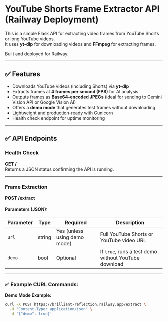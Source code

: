 # YouTube Shorts Frame Extractor API (Railway Deployment)

This is a simple Flask API for extracting video frames from YouTube Shorts or long YouTube videos.  
It uses **yt-dlp** for downloading videos and **FFmpeg** for extracting frames.

Built and deployed for Railway.

---

## ✅ Features

- Downloads YouTube videos (including Shorts) via **yt-dlp**
- Extracts frames at **4 frames per second (FPS)** for AI analysis
- Outputs frames as **Base64-encoded JPEGs** (ideal for sending to Gemini Vision API or Google Vision AI)
- Offers a **demo mode** that generates test frames without downloading
- Lightweight and production-ready with Gunicorn
- Health check endpoint for uptime monitoring

---

## ✅ API Endpoints

### Health Check

**GET /**  
Returns a JSON status confirming the API is running.

---

### Frame Extraction

**POST /extract**

#### Parameters (JSON):

| Parameter | Type   | Required | Description                          |
| --------- | ------ | -------- | ------------------------------------ |
| `url`     | string | Yes (unless using demo mode) | Full YouTube Shorts or YouTube video URL |
| `demo`    | bool   | Optional | If `true`, runs a test demo without YouTube download |

---

### ✅ Example CURL Commands:

**Demo Mode Example:**
```bash
curl -X POST https://brilliant-reflection.railway.app/extract \
  -H "Content-Type: application/json" \
  -d '{"demo": true}'
